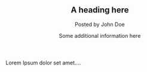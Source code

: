 <!-- handwriting recongition user interface -->

<!DOCTYPE html>
<html>
<body>

<article>
  <header>
    <h1>A heading here</h1>
    <p>Posted by John Doe</p>
    <p>Some additional information here</p>
  </header>
  <p>Lorem Ipsum dolor set amet....</p>
</article>

</body>
</html>
